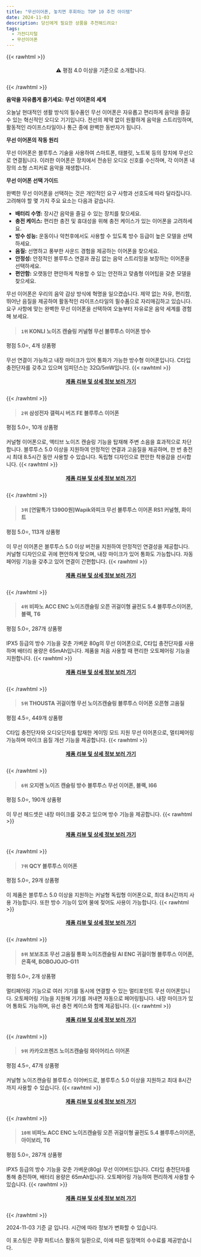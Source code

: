 ```yaml
---
title: "무선이어폰, 놓치면 후회하는 TOP 10 추천 아이템"
date: 2024-11-03
description: 당신에게 필요한 상품을 추천해드려요!
tags:
  - 가전디지털
  - 무선이어폰
---
```

{{< rawhtml >}}<div class="toc" style="text-align: center; height: 50px; line-height: 2;">  <p>⚠️ 평점 4.0 이상을 기준으로 소개합니다.<br></p></div> {{< /rawhtml >}}

**음악을 자유롭게 즐기세요: 무선 이어폰의 세계**

오늘날 현대적인 생활 방식의 필수품인 무선 이어폰은 자유롭고 편리하게 음악을 즐길 수 있는 혁신적인 오디오 기기입니다. 전선의 제약 없이 원활하게 음악을 스트리밍하며, 활동적인 라이프스타일이나 통근 중에 완벽한 동반자가 됩니다.

**무선 이어폰의 작동 원리**

무선 이어폰은 블루투스 기술을 사용하여 스마트폰, 태블릿, 노트북 등의 장치에 무선으로 연결됩니다. 이러한 이어폰은 장치에서 전송된 오디오 신호를 수신하며, 각 이어폰 내장의 소형 스피커로 음악을 재생합니다.

**무선 이어폰 선택 가이드**

완벽한 무선 이어폰을 선택하는 것은 개인적인 요구 사항과 선호도에 따라 달라집니다. 고려해야 할 몇 가지 주요 요소는 다음과 같습니다.

* **배터리 수명:** 장시간 음악을 즐길 수 있는 장치를 찾으세요.
* **충전 케이스:** 편리한 충전 및 휴대성을 위해 충전 케이스가 있는 이어폰을 고려하세요.
* **방수 성능:** 운동이나 악천후에서도 사용할 수 있도록 방수 등급이 높은 모델을 선택하세요.
* **음질:** 선명하고 풍부한 사운드 경험을 제공하는 이어폰을 찾으세요.
* **안정성:** 안정적인 블루투스 연결과 끊김 없는 음악 스트리밍을 보장하는 이어폰을 선택하세요.
* **편안함:** 오랫동안 편안하게 착용할 수 있는 안전하고 맞춤형 이어팁을 갖춘 모델을 찾으세요.

무선 이어폰은 우리의 음악 감상 방식에 혁명을 일으켰습니다. 제약 없는 자유, 편리함, 뛰어난 음질을 제공하여 활동적인 라이프스타일의 필수품으로 자리매김하고 있습니다. 요구 사항에 맞는 완벽한 무선 이어폰을 선택하여 오늘부터 자유로운 음악 세계를 경험해 보세요.


>#### `1위` KONLI 노이즈 캔슬링 커널형 무선 블루투스 이어폰  방수
평점 5.0⭐, 4개 상품평

무선 연결이 가능하고 내장 마이크가 있어 통화가 가능한 방수형 이어폰입니다. C타입 충전단자를 갖추고 있으며 임피던스는 32Ω/5mW입니다.
{{< rawhtml >}}<div class="toc" style="text-align: center; height: 50px; line-height: 2;"><p><b><a href="https://link.coupang.com/re/AFFSDP?lptag=AF5033054&pageKey=8082654809&itemId=22798183173&vendorItemId=89833126170&traceid=V0-153-ccaa071f34b54039&requestid=20241103144529632017611505&token=31850C%7CMIXED">제품 리뷰 및 상세 정보 보러 가기</a></b><br></p> </div>{{< /rawhtml >}}

>#### `2위` 삼성전자 갤럭시 버즈 FE 블루투스 이어폰
평점 5.0⭐, 10개 상품평

커널형 이어폰으로, 액티브 노이즈 캔슬링 기능을 탑재해 주변 소음을 효과적으로 차단합니다. 블루투스 5.0 이상을 지원하여 안정적인 연결과 고음질을 제공하며, 한 번 충전 시 최대 8.5시간 동안 사용할 수 있습니다. 독립형 디자인으로 편안한 착용감을 선사합니다.
{{< rawhtml >}}<div class="toc" style="text-align: center; height: 50px; line-height: 2;"><p><b><a href="https://link.coupang.com/re/AFFSDP?lptag=AF5033054&pageKey=7650123450&itemId=20352812061&vendorItemId=87437257358&traceid=V0-153-248740bce96ccd0d&requestid=20241103144529632017611505&token=31850C%7CMIXED">제품 리뷰 및 상세 정보 보러 가기</a></b><br></p> </div>{{< /rawhtml >}}

>#### `3위` [연말특가 13900원]Wapik와피크 무선 블루투스 이어폰 RS1 커널형, 화이트
평점 5.0⭐, 113개 상품평

이 무선 이어폰은 블루투스 5.0 이상 버전을 지원하여 안정적인 연결성을 제공합니다. 커널형 디자인으로 귀에 편안하게 맞으며, 내장 마이크가 있어 통화도 가능합니다. 자동 페어링 기능을 갖추고 있어 연결이 간편합니다.
{{< rawhtml >}}<div class="toc" style="text-align: center; height: 50px; line-height: 2;"><p><b><a href="https://link.coupang.com/re/AFFSDP?lptag=AF5033054&pageKey=8271197654&itemId=23837428806&vendorItemId=90860962179&traceid=V0-153-8ba8e5405a75a1d3&clickBeacon=d5780c10-99a6-11ef-83cc-97af55bcfbb7%7E3&requestid=20241103144529632017611505&token=31850C%7CMIXED">제품 리뷰 및 상세 정보 보러 가기</a></b><br></p> </div>{{< /rawhtml >}}

>#### `4위` 비파노 ACC ENC 노이즈캔슬링 오픈 귀걸이형 골전도 5.4 블루투스이어폰, 블랙, T6
평점 5.0⭐, 287개 상품평

IPX5 등급의 방수 기능을 갖춘 가벼운 80g의 무선 이어폰으로, C타입 충전단자를 사용하며 배터리 용량은 65mAh입니다. 제품을 처음 사용할 때 편리한 오토페어링 기능을 지원합니다.
{{< rawhtml >}}<div class="toc" style="text-align: center; height: 50px; line-height: 2;"><p><b><a href="https://link.coupang.com/re/AFFSDP?lptag=AF5033054&pageKey=8194892791&itemId=23466618559&vendorItemId=90767302163&traceid=V0-153-5975a86fd9d68574&clickBeacon=d5783320-99a6-11ef-bd7b-72e18bc724bb%7E3&requestid=20241103144529632017611505&token=31850C%7CMIXED">제품 리뷰 및 상세 정보 보러 가기</a></b><br></p> </div>{{< /rawhtml >}}

>#### `5위` THOUSTA 귀걸이형 무선 노이즈캔슬링 블루투스 이어폰 오픈형 고음질
평점 4.5⭐, 449개 상품평

C타입 충전단자와 오디오단자를 탑재한 게이밍 모드 지원 무선 이어폰으로, 멀티페어링 가능하며 마이크 음질 개선 기능을 제공합니다.
{{< rawhtml >}}<div class="toc" style="text-align: center; height: 50px; line-height: 2;"><p><b><a href="https://link.coupang.com/re/AFFSDP?lptag=AF5033054&pageKey=8211767805&itemId=23819219467&vendorItemId=90842960424&traceid=V0-153-b0d641c8b70a1316&requestid=20241103144529632017611505&token=31850C%7CMIXED">제품 리뷰 및 상세 정보 보러 가기</a></b><br></p> </div>{{< /rawhtml >}}

>#### `6위` 오지렌 노이즈 캔슬링 방수 블루투스 무선 이어폰, 블랙, I66
평점 5.0⭐, 190개 상품평

이 무선 헤드셋은 내장 마이크를 갖추고 있으며 방수 기능을 제공합니다.
{{< rawhtml >}}<div class="toc" style="text-align: center; height: 50px; line-height: 2;"><p><b><a href="https://link.coupang.com/re/AFFSDP?lptag=AF5033054&pageKey=8187536486&itemId=23417292960&vendorItemId=90444336050&traceid=V0-153-58e31728e0232134&clickBeacon=d5783320-99a6-11ef-a0c8-9af9c1e8fec2%7E3&requestid=20241103144529632017611505&token=31850C%7CMIXED">제품 리뷰 및 상세 정보 보러 가기</a></b><br></p> </div>{{< /rawhtml >}}

>#### `7위` QCY 블루투스 이어폰
평점 5.0⭐, 29개 상품평

이 제품은 블루투스 5.0 이상을 지원하는 커널형 독립형 이어폰으로, 최대 8시간까지 사용 가능합니다. 또한 방수 기능이 있어 물에 젖어도 사용이 가능합니다.
{{< rawhtml >}}<div class="toc" style="text-align: center; height: 50px; line-height: 2;"><p><b><a href="https://link.coupang.com/re/AFFSDP?lptag=AF5033054&pageKey=6572373138&itemId=14758141683&vendorItemId=78636438577&traceid=V0-153-0750394eb3aee5d2&requestid=20241103144529632017611505&token=31850C%7CMIXED">제품 리뷰 및 상세 정보 보러 가기</a></b><br></p> </div>{{< /rawhtml >}}

>#### `8위` 보보조조 무선 고음질 통화 노이즈캔슬링 AI ENC 귀걸이형 블루투스 이어폰, 은흑색, BOBOJOJO-G11
평점 5.0⭐, 2개 상품평

멀티페어링 기능으로 여러 기기를 동시에 연결할 수 있는 멀티포인트 무선 이어폰입니다. 오토페어링 기능을 지원해 기기를 꺼내면 자동으로 페어링됩니다. 내장 마이크가 있어 통화도 가능하며, 유선 충전 케이스와 함께 제공됩니다.
{{< rawhtml >}}<div class="toc" style="text-align: center; height: 50px; line-height: 2;"><p><b><a href="https://link.coupang.com/re/AFFSDP?lptag=AF5033054&pageKey=8224858875&itemId=23652066423&vendorItemId=90969102687&traceid=V0-153-3f3839645b93c35a&clickBeacon=d5783320-99a6-11ef-9b40-5794350a8e76%7E3&requestid=20241103144529632017611505&token=31850C%7CMIXED">제품 리뷰 및 상세 정보 보러 가기</a></b><br></p> </div>{{< /rawhtml >}}

>#### `9위` 카카오프렌즈 노이즈캔슬링 와이어리스 이어폰
평점 4.5⭐, 47개 상품평

커널형 노이즈캔슬링 블루투스 이어버드로, 블루투스 5.0 이상을 지원하고 최대 8시간까지 사용할 수 있습니다.
{{< rawhtml >}}<div class="toc" style="text-align: center; height: 50px; line-height: 2;"><p><b><a href="https://link.coupang.com/re/AFFSDP?lptag=AF5033054&pageKey=7625317714&itemId=20263042780&vendorItemId=87577680737&traceid=V0-153-2b1722e1577fd0b4&requestid=20241103144529632017611505&token=31850C%7CMIXED">제품 리뷰 및 상세 정보 보러 가기</a></b><br></p> </div>{{< /rawhtml >}}

>#### `10위` 비파노 ACC ENC 노이즈캔슬링 오픈 귀걸이형 골전도 5.4 블루투스이어폰, 아이보리, T6
평점 5.0⭐, 287개 상품평

IPX5 등급의 방수 기능을 갖춘 가벼운(80g) 무선 이어버드입니다. C타입 충전단자를 통해 충전하며, 배터리 용량은 65mAh입니다. 오토페어링 가능하여 편리하게 사용할 수 있습니다.
{{< rawhtml >}}<div class="toc" style="text-align: center; height: 50px; line-height: 2;"><p><b><a href="https://link.coupang.com/re/AFFSDP?lptag=AF5033054&pageKey=8194892791&itemId=23466618557&vendorItemId=90767302182&traceid=V0-153-5975a86fd9d68574&clickBeacon=d5783320-99a6-11ef-bc44-2ec5e02e7e02%7E3&requestid=20241103144529632017611505&token=31850C%7CMIXED">제품 리뷰 및 상세 정보 보러 가기</a></b><br></p> </div>{{< /rawhtml >}}


2024-11-03 기준 글 입니다.
시간에 따라 정보가 변화할 수 있습니다.

이 포스팅은 쿠팡 파트너스 활동의 일환으로, 이에 따른 일정액의 수수료를 제공받습니다.